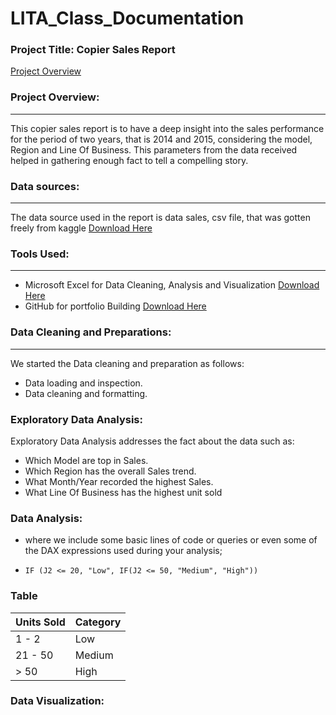 # LITA_Class_Documentation

### Project Title: Copier Sales Report

[Project Overview](#project-overview)


### Project Overview: 
----
 This copier sales report is to have a deep insight into the sales performance for the period of two years, that is 2014 and 2015, considering the model, Region and Line Of Business. This parameters from the data received helped in gathering enough fact to tell a compelling story.

### Data sources:
----
 The data source used in the report is data sales, csv file, that was gotten freely from kaggle [Download Here](https://kaggle.com)

### Tools Used:
----
- Microsoft Excel for Data Cleaning, Analysis and Visualization [Download Here](https://microsoft.com)
- GitHub for portfolio Building [Download Here](https://github.com)

### Data Cleaning and Preparations:
----
We started the Data cleaning and preparation as follows:
- Data loading and inspection.
- Data cleaning and formatting.

### Exploratory Data Analysis:
 Exploratory Data Analysis addresses the fact about the data such as:
 - Which Model are top in Sales.
 - Which Region has the overall Sales trend.
 - What Month/Year recorded the highest Sales.
 - What Line Of Business has the highest unit sold

### Data Analysis:
- where we include some basic lines of code or queries or even some of the DAX expressions used during your analysis;
-  ```Microsoft Excel
   IF (J2 <= 20, "Low", IF(J2 <= 50, "Medium", "High"))
   ```
### Table

   |Units Sold|Category|
   |----------|--------|
   |1 - 2|Low|
   |21 - 50|Medium|
   |> 50|High|


### Data Visualization:
    
   
